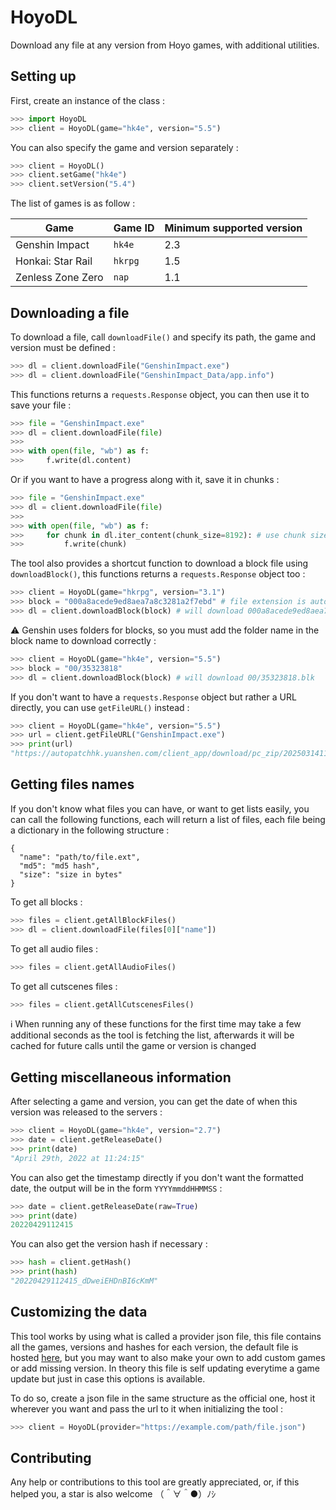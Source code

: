 # HoyoDL

Download any file at any version from Hoyo games, with additional utilities.

## Setting up

First, create an instance of the class :

```py
>>> import HoyoDL
>>> client = HoyoDL(game="hk4e", version="5.5")
```

You can also specify the game and version separately :

```py
>>> client = HoyoDL()
>>> client.setGame("hk4e")
>>> client.setVersion("5.4")
```

The list of games is as follow :

| Game | Game ID | Minimum supported version |
| - | - | - |
| Genshin Impact | `hk4e` | 2.3 |
| Honkai: Star Rail | `hkrpg` | 1.5 |
| Zenless Zone Zero | `nap` | 1.1 |

## Downloading a file

To download a file, call `downloadFile()` and specify its path, the game and version must be defined :

```py
>>> dl = client.downloadFile("GenshinImpact.exe")
>>> dl = client.downloadFile("GenshinImpact_Data/app.info")
```

This functions returns a `requests.Response` object, you can then use it to save your file :

```py
>>> file = "GenshinImpact.exe"
>>> dl = client.downloadFile(file)
>>>
>>> with open(file, "wb") as f:
>>>     f.write(dl.content)
```

Or if you want to have a progress along with it, save it in chunks :

```py
>>> file = "GenshinImpact.exe"
>>> dl = client.downloadFile(file)
>>> 
>>> with open(file, "wb") as f:
>>> 	for chunk in dl.iter_content(chunk_size=8192): # use chunk size of your choice
>>> 		f.write(chunk)
```

The tool also provides a shortcut function to download a block file using `downloadBlock()`, this functions returns a `requests.Response` object too :

```py
>>> client = HoyoDL(game="hkrpg", version="3.1")
>>> block = "000a8acede9ed8aea7a8c3281a2f7ebd" # file extension is automatically added upon request as it differs between games
>>> dl = client.downloadBlock(block) # will download 000a8acede9ed8aea7a8c3281a2f7ebd.block
```

⚠️ Genshin uses folders for blocks, so you must add the folder name in the block name to download correctly :

```py
>>> client = HoyoDL(game="hk4e", version="5.5")
>>> block = "00/35323818"
>>> dl = client.downloadBlock(block) # will download 00/35323818.blk
```

If you don't want to have a `requests.Response` object but rather a URL directly, you can use `getFileURL()` instead :

```py
>>> client = HoyoDL(game="hk4e", version="5.5")
>>> url = client.getFileURL("GenshinImpact.exe")
>>> print(url)
"https://autopatchhk.yuanshen.com/client_app/download/pc_zip/20250314110016_HcIQuDGRmsbByeAE/ScatteredFiles/GenshinImpact.exe"
```

## Getting files names

If you don't know what files you can have, or want to get lists easily, you can call the following functions, each will return a list of files, each file being a dictionary in the following structure :

```
{
  "name": "path/to/file.ext",
  "md5": "md5 hash",
  "size": "size in bytes"
}
```

To get all blocks :

```py
>>> files = client.getAllBlockFiles()
>>> dl = client.downloadFile(files[0]["name"])
```

To get all audio files :

```py
>>> files = client.getAllAudioFiles()
```

To get all cutscenes files :

```py
>>> files = client.getAllCutscenesFiles()
```

ℹ️ When running any of these functions for the first time may take a few additional seconds as the tool is fetching the list, afterwards it will be cached for future calls until the game or version is changed

## Getting miscellaneous information

After selecting a game and version, you can get the date of when this version was released to the servers :

```py
>>> client = HoyoDL(game="hk4e", version="2.7")
>>> date = client.getReleaseDate()
>>> print(date)
"April 29th, 2022 at 11:24:15"
```

You can also get the timestamp directly if you don't want the formatted date, the output will be in the form `YYYYmmddHHMMSS` :

```py
>>> date = client.getReleaseDate(raw=True)
>>> print(date)
20220429112415
```

You can also get the version hash if necessary :

```py
>>> hash = client.getHash()
>>> print(hash)
"20220429112415_dDweiEHDnBI6cKmM"
```

## Customizing the data

This tool works by using what is called a provider json file, this file contains all the games, versions and hashes for each version, the default file is hosted [here](https://raw.githubusercontent.com/umaichanuwu/meta/master/hoyodata.json), but you may want to also make your own to add custom games or add missing version. In theory this file is self updating everytime a game update but just in case this options is available.

To do so, create a json file in the same structure as the official one, host it wherever you want and pass the url to it when initializing the tool :

```py
>>> client = HoyoDL(provider="https://example.com/path/file.json")
```

## Contributing

Any help or contributions to this tool are greatly appreciated, or, if this helped you, a star is also welcome （＾∀＾●）ﾉｼ
